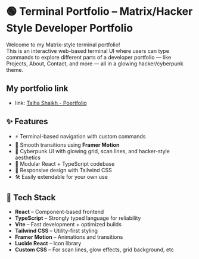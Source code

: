 # 🟢 Terminal Portfolio – Matrix/Hacker Style Developer Portfolio

Welcome to my Matrix-style terminal portfolio!  
This is an interactive web-based terminal UI where users can type commands to explore different parts of a developer portfolio — like Projects, About, Contact, and more — all in a glowing hacker/cyberpunk theme.

## My portfolio link

- link: [Talha Shaikh - Poertfolio](talhashaikh.xyz)

## ✨ Features

- ⚡ Terminal-based navigation with custom commands
- 🎥 Smooth transitions using **Framer Motion**
- 🎨 Cyberpunk UI with glowing grid, scan lines, and hacker-style aesthetics
- 🧩 Modular React + TypeScript codebase
- 📱 Responsive design with Tailwind CSS
- 🛠️ Easily extendable for your own use

## 🧱 Tech Stack

- **React** – Component-based frontend
- **TypeScript** – Strongly typed language for reliability
- **Vite** – Fast development + optimized builds
- **Tailwind CSS** – Utility-first styling
- **Framer Motion** – Animations and transitions
- **Lucide React** – Icon library
- **Custom CSS** – For scan lines, glow effects, grid background, etc
